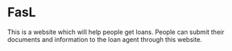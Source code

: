 # FasL
This is a website which will help people get loans. People can submit their documents and information to the loan agent through this website. 
